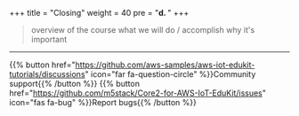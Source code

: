 +++
title = "Closing"
weight = 40
pre = "<b>d. </b>"
+++


> overview of the course
> what we will do / accomplish
> why it's important



---
{{% button href="https://github.com/aws-samples/aws-iot-edukit-tutorials/discussions" icon="far fa-question-circle" %}}Community support{{% /button %}} {{% button href="https://github.com/m5stack/Core2-for-AWS-IoT-EduKit/issues" icon="fas fa-bug" %}}Report bugs{{% /button %}}